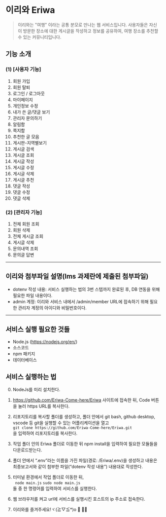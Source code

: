 # 이리와 Eriwa
>이리와는 "여행" 이라는 공통 분모로 만나는 웹 서비스입니다.
>사용자들은 자신이 방문한 장소에 대한 게시글을 작성하고 정보를 공유하여, 여행 장소를 추천할 수 있는 커뮤니티입니다.

## 기능 소개
### (1) [사용자 기능]
1. 회원 가입
2. 회원 탈퇴
3. 로그인 / 로그아웃
4. 마이페이지
5. 개인정보 수정
6. 내가 쓴 글/댓글 보기
7. 관리자 문의하기
8. 알림함
9. 쪽지함
10. 추천한 글 모음
11. 게시판-지역별보기
12. 게시글 검색
13. 게시글 조회
14. 게시글 작성
15. 게시글 수정
16. 게시글 삭제
17. 게시글 추천
18. 댓글 작성
19. 댓글 수정
20. 댓글 삭제

### (2) [관리자 기능]
1. 전체 회원 조회
2. 회원 삭제
3. 전체 게시글 조회
4. 게시글 삭제
5. 문의내역 조회
6. 문의글 답변

-------
## 이리와 첨부파일 설명(lms 과제란에 제출된 첨부파일)
- dotenv 작성 내용: 서비스 실행하는 법의 3번 스텝까지 완료된 후, DB 연동을 위해 필요한 파일 내용이다.
- admin 계정: 이리와 서비스 내에서 /admin/member URL에 접속하기 위해 필요한 관리자 계정의 아이디와 비밀번호이다.

-------
## 서비스 실행 필요한 것들
- Node.js (https://nodejs.org/en/)
- 소스코드
- npm 패키지
- 데이터베이스

## 서비스 실행하는 법
0. NodeJs를 미리 설치한다.

1. https://github.com/Eriwa-Come-here/Eriwa 사이트에 접속한 뒤, Code 버튼을 눌러 https URL를 복사한다.

2. 리포지토리를 복사할 폴더를 생성하고, 폴더 안에서 git bash, github desktop, vscode 등 git을 실행할 수 있는 어플리케이션을 열고 </br>
``` git clone https://github.com/Eriwa-Come-here/Eriwa.git ``` 
</br> 을 입력하여 리포지토리를 복사한다.

3. 작업 폴더 안의 Eriwa 폴더로 이동한 뒤 npm install을 입력하여 필요한 모듈들을 다운로드받는다.

4. 폴더 안에서 “.env”라는 이름을 가진 파일(경로: /Eriwa/.env)을 생성하고 내용은 최종보고서와 같이 첨부한 파일(“dotenv 작성 내용”) 내용대로 작성한다.

5. 터미널 환경에서 작업 폴더로 이동한 뒤, </br>
``` node main.js```
``` sudo node main.js ``` </br>
둘 중 한 명령어를 입력하여 서비스를 실행한다.

6. 웹 브라우저를 켜고 url에 서비스를 실행시킨 호스트의 ip 주소로 접속한다.

7. 이리와를 즐겨주세요!ヾ(≧▽≦*)o  🚗 💨💨


